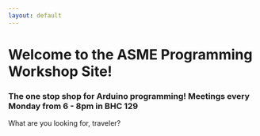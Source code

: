 ```yaml
---
layout: default
---
```


#  Welcome to the ASME Programming Workshop Site!

### The one stop shop for Arduino programming! Meetings every Monday from 6 - 8pm in BHC 129
What are you looking for, traveler?  
